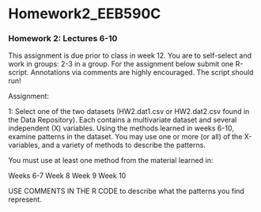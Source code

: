 # Homework2_EEB590C
### Homework 2: Lectures 6-10
This assignment is due prior to class in week 12. You are to self-select and work in groups: 2-3 in a group. For the assignment below submit one R-script. Annotations via comments are highly encouraged. The script should run!

Assignment:

1: Select one of the two datasets (HW2.dat1.csv or HW2.dat2.csv found in the Data Repository). Each contains a multivariate dataset and several independent (X) variables. Using the methods learned in weeks 6-10, examine patterns in the dataset. You may use one or more (or all) of the X-variables, and a variety of methods to describe the patterns.

You must use at least one method from the material learned in:

Weeks 6-7 Week 8 Week 9 Week 10

USE COMMENTS IN THE R CODE to describe what the patterns you find represent.
